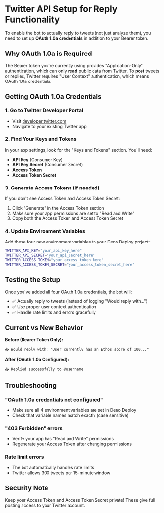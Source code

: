 # Twitter API Setup for Reply Functionality

To enable the bot to actually reply to tweets (not just analyze them), you need to set up **OAuth 1.0a credentials** in addition to your Bearer token.

## Why OAuth 1.0a is Required

The Bearer token you're currently using provides "Application-Only" authentication, which can only **read** public data from Twitter. To **post** tweets or replies, Twitter requires "User Context" authentication, which means OAuth 1.0a credentials.

## Getting OAuth 1.0a Credentials

### 1. Go to Twitter Developer Portal
- Visit [developer.twitter.com](https://developer.twitter.com)
- Navigate to your existing Twitter app

### 2. Find Your Keys and Tokens
In your app settings, look for the "Keys and Tokens" section. You'll need:

- **API Key** (Consumer Key)
- **API Key Secret** (Consumer Secret) 
- **Access Token**
- **Access Token Secret**

### 3. Generate Access Tokens (if needed)
If you don't see Access Token and Access Token Secret:
1. Click "Generate" in the Access Token section
2. Make sure your app permissions are set to "Read and Write" 
3. Copy both the Access Token and Access Token Secret

### 4. Update Environment Variables
Add these four new environment variables to your Deno Deploy project:

```bash
TWITTER_API_KEY="your_api_key_here"
TWITTER_API_SECRET="your_api_secret_here" 
TWITTER_ACCESS_TOKEN="your_access_token_here"
TWITTER_ACCESS_TOKEN_SECRET="your_access_token_secret_here"
```

## Testing the Setup

Once you've added all four OAuth 1.0a credentials, the bot will:
- ✅ Actually reply to tweets (instead of logging "Would reply with...")
- ✅ Use proper user context authentication
- ✅ Handle rate limits and errors gracefully

## Current vs New Behavior

**Before (Bearer Token Only):**
```
📤 Would reply with: "User currently has an Ethos score of 100..."
```

**After (OAuth 1.0a Configured):**
```
📤 Replied successfully to @username
```

## Troubleshooting

### "OAuth 1.0a credentials not configured"
- Make sure all 4 environment variables are set in Deno Deploy
- Check that variable names match exactly (case sensitive)

### "403 Forbidden" errors
- Verify your app has "Read and Write" permissions
- Regenerate your Access Token after changing permissions

### Rate limit errors
- The bot automatically handles rate limits
- Twitter allows 300 tweets per 15-minute window

## Security Note

Keep your Access Token and Access Token Secret private! These give full posting access to your Twitter account. 